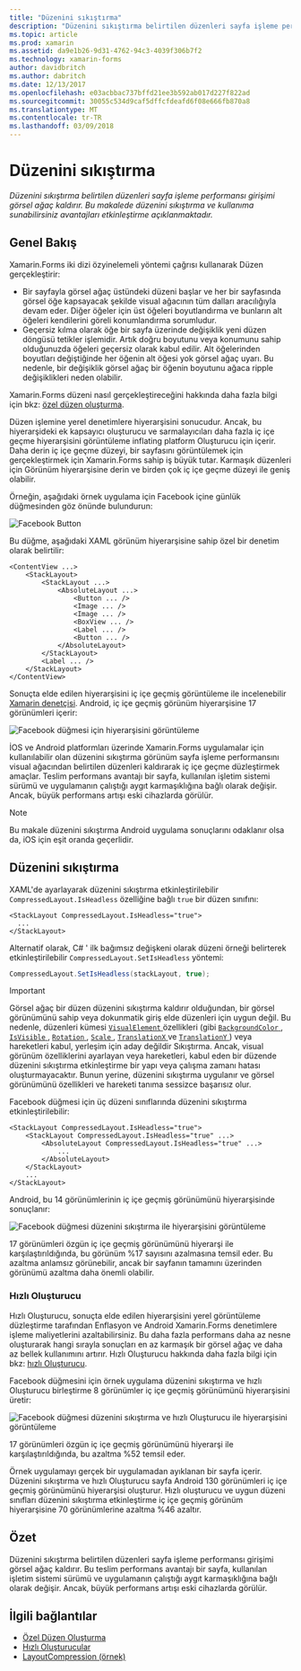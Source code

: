 ```yaml
---
title: "Düzenini sıkıştırma"
description: "Düzenini sıkıştırma belirtilen düzenleri sayfa işleme performansı girişimi görsel ağaç kaldırır. Bu makalede düzenini sıkıştırma ve kullanıma sunabilirsiniz avantajları etkinleştirme açıklanmaktadır."
ms.topic: article
ms.prod: xamarin
ms.assetid: da9e1b26-9d31-4762-94c3-4039f306b7f2
ms.technology: xamarin-forms
author: davidbritch
ms.author: dabritch
ms.date: 12/13/2017
ms.openlocfilehash: e03acbbac737bffd21ee3b592ab017d227f822ad
ms.sourcegitcommit: 30055c534d9caf5dffcfdeafd6f08e666fb870a8
ms.translationtype: MT
ms.contentlocale: tr-TR
ms.lasthandoff: 03/09/2018
---
```

# <a name="layout-compression"></a>Düzenini sıkıştırma

_Düzenini sıkıştırma belirtilen düzenleri sayfa işleme performansı girişimi görsel ağaç kaldırır. Bu makalede düzenini sıkıştırma ve kullanıma sunabilirsiniz avantajları etkinleştirme açıklanmaktadır._

## <a name="overview"></a>Genel Bakış

Xamarin.Forms iki dizi özyinelemeli yöntemi çağrısı kullanarak Düzen gerçekleştirir:

- Bir sayfayla görsel ağaç üstündeki düzeni başlar ve her bir sayfasında görsel öğe kapsayacak şekilde visual ağacının tüm dalları aracılığıyla devam eder. Diğer öğeler için üst öğeleri boyutlandırma ve bunların alt öğeleri kendilerini göreli konumlandırma sorumludur.
- Geçersiz kılma olarak öğe bir sayfa üzerinde değişiklik yeni düzen döngüsü tetikler işlemidir. Artık doğru boyutunu veya konumunu sahip olduğunuzda öğeleri geçersiz olarak kabul edilir. Alt öğelerinden boyutları değiştiğinde her öğenin alt öğesi yok görsel ağaç uyarı. Bu nedenle, bir değişiklik görsel ağaç bir öğenin boyutunu ağaca ripple değişiklikleri neden olabilir.

Xamarin.Forms düzeni nasıl gerçekleştireceğini hakkında daha fazla bilgi için bkz: [özel düzen oluşturma](~/xamarin-forms/user-interface/layouts/custom.md).

Düzen işlemine yerel denetimlere hiyerarşisini sonucudur. Ancak, bu hiyerarşideki ek kapsayıcı oluşturucu ve sarmalayıcıları daha fazla iç içe geçme hiyerarşisini görüntüleme inflating platform Oluşturucu için içerir. Daha derin iç içe geçme düzeyi, bir sayfasını görüntülemek için gerçekleştirmek için Xamarin.Forms sahip iş büyük tutar. Karmaşık düzenleri için Görünüm hiyerarşisine derin ve birden çok iç içe geçme düzeyi ile geniş olabilir.

Örneğin, aşağıdaki örnek uygulama için Facebook içine günlük düğmesinden göz önünde bulundurun:

![](layout-compression-images/facebook-button.png "Facebook Button")

Bu düğme, aşağıdaki XAML görünüm hiyerarşisine sahip özel bir denetim olarak belirtilir:

```xaml
<ContentView ...>
    <StackLayout>
        <StackLayout ...>
            <AbsoluteLayout ...>
                <Button ... />    
                <Image ... />
                <Image ... />
                <BoxView ... />
                <Label ... />
                <Button ... />
            </AbsoluteLayout>
        </StackLayout>
        <Label ... />
    </StackLayout>    
</ContentView>
```

Sonuçta elde edilen hiyerarşisini iç içe geçmiş görüntüleme ile incelenebilir [Xamarin denetçisi](~/tools/inspector/index.md). Android, iç içe geçmiş görünüm hiyerarşisine 17 görünümleri içerir:

![](layout-compression-images/no-compression.png "Facebook düğmesi için hiyerarşisini görüntüleme")

İOS ve Android platformları üzerinde Xamarin.Forms uygulamalar için kullanılabilir olan düzenini sıkıştırma görünüm sayfa işleme performansını visual ağacından belirtilen düzenleri kaldırarak iç içe geçme düzleştirmek amaçlar. Teslim performans avantajı bir sayfa, kullanılan işletim sistemi sürümü ve uygulamanın çalıştığı aygıt karmaşıklığına bağlı olarak değişir. Ancak, büyük performans artışı eski cihazlarda görülür.

> [!NOTE]
> Bu makale düzenini sıkıştırma Android uygulama sonuçlarını odaklanır olsa da, iOS için eşit oranda geçerlidir.

## <a name="layout-compression"></a>Düzenini sıkıştırma

XAML'de ayarlayarak düzenini sıkıştırma etkinleştirilebilir `CompressedLayout.IsHeadless` özelliğine bağlı `true` bir düzen sınıfını:

```xaml
<StackLayout CompressedLayout.IsHeadless="true">
  ...
</StackLayout>   
```

Alternatif olarak, C# ' ilk bağımsız değişkeni olarak düzeni örneği belirterek etkinleştirilebilir `CompressedLayout.SetIsHeadless` yöntemi:

```csharp
CompressedLayout.SetIsHeadless(stackLayout, true);
```

> [!IMPORTANT]
> Görsel ağaç bir düzen düzenini sıkıştırma kaldırır olduğundan, bir görsel görünümünü sahip veya dokunmatik giriş elde düzenleri için uygun değil. Bu nedenle, düzenleri kümesi [ `VisualElement` ](https://developer.xamarin.com/api/type/Xamarin.Forms.VisualElement/) özellikleri (gibi [ `BackgroundColor` ](https://developer.xamarin.com/api/property/Xamarin.Forms.VisualElement.BackgroundColor/), [ `IsVisible` ](https://developer.xamarin.com/api/property/Xamarin.Forms.VisualElement.IsVisible/), [ `Rotation` ](https://developer.xamarin.com/api/property/Xamarin.Forms.VisualElement.Rotation/), [ `Scale` ](https://developer.xamarin.com/api/property/Xamarin.Forms.VisualElement.Scale/), [ `TranslationX` ](https://developer.xamarin.com/api/property/Xamarin.Forms.VisualElement.TranslationX/) ve [ `TranslationY` ](https://developer.xamarin.com/api/property/Xamarin.Forms.VisualElement.TranslationY/)) veya hareketleri kabul, yerleşim için aday değildir Sıkıştırma. Ancak, visual görünüm özelliklerini ayarlayan veya hareketleri, kabul eden bir düzende düzenini sıkıştırma etkinleştirme bir yapı veya çalışma zamanı hatası oluşturmayacaktır. Bunun yerine, düzenini sıkıştırma uygulanır ve görsel görünümünü özellikleri ve hareketi tanıma sessizce başarısız olur.

Facebook düğmesi için üç düzeni sınıflarında düzenini sıkıştırma etkinleştirilebilir:

```xaml
<StackLayout CompressedLayout.IsHeadless="true">
    <StackLayout CompressedLayout.IsHeadless="true" ...>
        <AbsoluteLayout CompressedLayout.IsHeadless="true" ...>
            ...
        </AbsoluteLayout>
    </StackLayout>
    ...
</StackLayout>  
```

Android, bu 14 görünümlerinin iç içe geçmiş görünümünü hiyerarşisinde sonuçlanır:

![](layout-compression-images/layout-compression.png "Facebook düğmesi düzenini sıkıştırma ile hiyerarşisini görüntüleme")

17 görünümleri özgün iç içe geçmiş görünümünü hiyerarşi ile karşılaştırıldığında, bu görünüm %17 sayısını azalmasına temsil eder. Bu azaltma anlamsız görünebilir, ancak bir sayfanın tamamını üzerinden görünümü azaltma daha önemli olabilir.

### <a name="fast-renderers"></a>Hızlı Oluşturucu

Hızlı Oluşturucu, sonuçta elde edilen hiyerarşisini yerel görüntüleme düzleştirme tarafından Enflasyon ve Android Xamarin.Forms denetimlere işleme maliyetlerini azaltabilirsiniz. Bu daha fazla performans daha az nesne oluşturarak hangi sırayla sonuçları en az karmaşık bir görsel ağaç ve daha az bellek kullanımını artırır. Hızlı Oluşturucu hakkında daha fazla bilgi için bkz: [hızlı Oluşturucu](~/xamarin-forms/internals/fast-renderers.md).

Facebook düğmesini için örnek uygulama düzenini sıkıştırma ve hızlı Oluşturucu birleştirme 8 görünümler iç içe geçmiş görünümünü hiyerarşisini üretir:

![](layout-compression-images/layout-compression-with-fast-renderers.png "Facebook düğmesi düzenini sıkıştırma ve hızlı Oluşturucu ile hiyerarşisini görüntüleme")

17 görünümleri özgün iç içe geçmiş görünümünü hiyerarşi ile karşılaştırıldığında, bu azaltma %52 temsil eder.

Örnek uygulamayı gerçek bir uygulamadan ayıklanan bir sayfa içerir. Düzenini sıkıştırma ve hızlı Oluşturucu sayfa Android 130 görünümleri iç içe geçmiş görünümünü hiyerarşisi oluşturur. Hızlı oluşturucu ve uygun düzeni sınıfları düzenini sıkıştırma etkinleştirme iç içe geçmiş görünüm hiyerarşisine 70 görünümlerine azaltma %46 azaltır.

## <a name="summary"></a>Özet

Düzenini sıkıştırma belirtilen düzenleri sayfa işleme performansı girişimi görsel ağaç kaldırır. Bu teslim performans avantajı bir sayfa, kullanılan işletim sistemi sürümü ve uygulamanın çalıştığı aygıt karmaşıklığına bağlı olarak değişir. Ancak, büyük performans artışı eski cihazlarda görülür.


## <a name="related-links"></a>İlgili bağlantılar

- [Özel Düzen Oluşturma](~/xamarin-forms/user-interface/layouts/custom.md)
- [Hızlı Oluşturucular](~/xamarin-forms/internals/fast-renderers.md)
- [LayoutCompression (örnek)](https://developer.xamarin.com/samples/xamarin-forms/userinterface/layoutcompression/)
